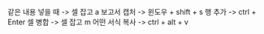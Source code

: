 같은 내용 넣을 때 -> 셀 잡고 a
보고서 캡처 -> 윈도우 + shift + s
행 추가 -> ctrl + Enter
셀 병합 -> 셀 잡고 m
어떤 서식 복사 -> ctrl + alt + v

